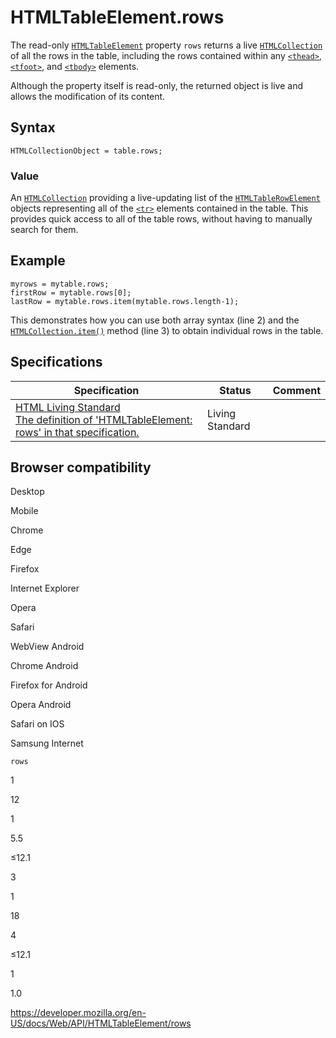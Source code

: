 HTMLTableElement.rows
=====================

The read-only [`HTMLTableElement`](../htmltableelement) property `rows` returns a live [`HTMLCollection`](../htmlcollection) of all the rows in the table, including the rows contained within any [`<thead>`](https://developer.mozilla.org/en-US/docs/Web/HTML/Element/thead), [`<tfoot>`](https://developer.mozilla.org/en-US/docs/Web/HTML/Element/tfoot), and [`<tbody>`](https://developer.mozilla.org/en-US/docs/Web/HTML/Element/tbody) elements.

Although the property itself is read-only, the returned object is live and allows the modification of its content.

Syntax
------

    HTMLCollectionObject = table.rows;

### Value

An [`HTMLCollection`](../htmlcollection) providing a live-updating list of the [`HTMLTableRowElement`](../htmltablerowelement) objects representing all of the [`<tr>`](https://developer.mozilla.org/en-US/docs/Web/HTML/Element/tr) elements contained in the table. This provides quick access to all of the table rows, without having to manually search for them.

Example
-------

    myrows = mytable.rows;
    firstRow = mytable.rows[0];
    lastRow = mytable.rows.item(mytable.rows.length-1);

This demonstrates how you can use both array syntax (line 2) and the [`HTMLCollection.item()`](../htmlcollection/item) method (line 3) to obtain individual rows in the table.

Specifications
--------------

<table><thead><tr class="header"><th>Specification</th><th>Status</th><th>Comment</th></tr></thead><tbody><tr class="odd"><td><a href="https://html.spec.whatwg.org/multipage/#dom-table-rows">HTML Living Standard<br />
<span class="small">The definition of 'HTMLTableElement: rows' in that specification.</span></a></td><td><span class="spec-living">Living Standard</span></td><td></td></tr></tbody></table>

Browser compatibility
---------------------

Desktop

Mobile

Chrome

Edge

Firefox

Internet Explorer

Opera

Safari

WebView Android

Chrome Android

Firefox for Android

Opera Android

Safari on IOS

Samsung Internet

`rows`

1

12

1

5.5

≤12.1

3

1

18

4

≤12.1

1

1.0

<a href="https://developer.mozilla.org/en-US/docs/Web/API/HTMLTableElement/rows" class="_attribution-link">https://developer.mozilla.org/en-US/docs/Web/API/HTMLTableElement/rows</a>
